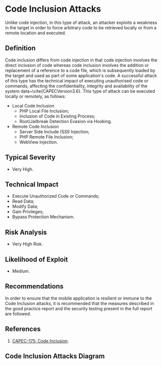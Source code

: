 # Code Inclusion Attacks

Unlike code injection, in this type of attack, an attacker exploits a weakness in the target in order to force arbitrary code to be retrieved locally or from a remote location and executed.

## Definition

 Code inclusion differs from code injection in that code injection involves the direct inclusion of code whereas code inclusion involves the addition or replacement of a reference to a code file, which is subsequently loaded by the target and used as part of some application's code. A successful attack of this type has the technical impact of executing unauthorised code or commands, affecting the confidentiality, integrity and availability of the system data~\cite{CAPECVersion3.6}. This type of attack can be executed locally or remotely, as follows:

 * Local Code Inclusion
   * PHP Local File Inclusion;
   * Inclusion of Code in Existing Process;
   * Root/Jailbreak Detection Evasion via Hooking.
 * Remote Code Inclusion
   * Server Side Include (SSI) Injection;
   * PHP Remote File Inclusion;
   * WebView Injection.  

## Typical Severity

* Very High.
 
## Technical Impact
* Execute Unauthorized Code or Commands;
* Read Data;
* Modify Data;
* Gain Privileges;
* Bypass Protection Mechanism.

## Risk Analysis
  * Very High Risk.

## Likelihood of Exploit
  * Medium.

## Recommendations

In order to ensure that the mobile application is resilient or immune to the Code Inclusion attacks, it is recommended that the measures described in the good practice report and the security testing present in the full report are followed.

## References
1. [CAPEC-175: Code Inclusion](https://capec.mitre.org/data/definitions/175.html).

## Code Inclusion Attacks Diagram


